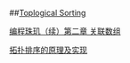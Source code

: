 ##[Toplogical Sorting](https://en.wikipedia.org/wiki/Topological_sorting)

[编程珠玑（续）第二章 关联数组](http://blog.csdn.net/tianshuai1111/article/details/7637273)

[拓扑排序的原理及实现](http://blog.csdn.net/jasmine_shine/article/details/43488895)
